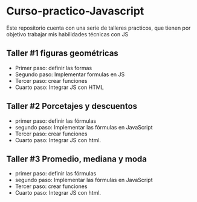 # Curso-practico-Javascript

Este repositorio cuenta con una serie de talleres practicos, que tienen por objetivo trabajar mis habilidades técnicas con JS

## Taller #1 figuras geométricas


- Primer paso: definir las formas
- Segundo paso: Implementar formulas en JS
- Tercer paso: crear funciones
- Cuarto paso: Integrar JS con HTML


## Taller #2 Porcetajes y descuentos

- primer paso: definir las fórmulas
- segundo paso: Implementar las fórmulas en JavaScript
- Tercer paso: crear funciones
- Cuarto paso: Integrar JS con html. 

## Taller #3 Promedio, mediana y moda
- primer paso: definir las fórmulas
- segundo paso: Implementar las fórmulas en JavaScript
- Tercer paso: crear funciones
- Cuarto paso: Integrar JS con html.
